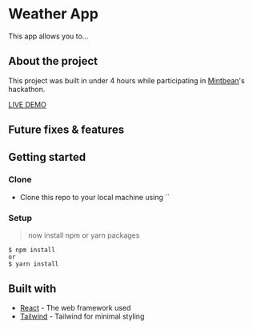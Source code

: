 # Weather App

This app allows you to... 

## About the project

This project was built in under 4 hours while participating in [Mintbean](https://www.mintbean.io/)'s hackathon. 


[LIVE DEMO]()

## Future fixes & features


## Getting started

### Clone

- Clone this repo to your local machine using ``

### Setup

> now install npm or yarn packages

```shell
$ npm install
or
$ yarn install
```

## Built with

* [React](https://reactjs.org/) - The web framework used
* [Tailwind](https://tailwindcss.com/) - Tailwind for minimal styling





